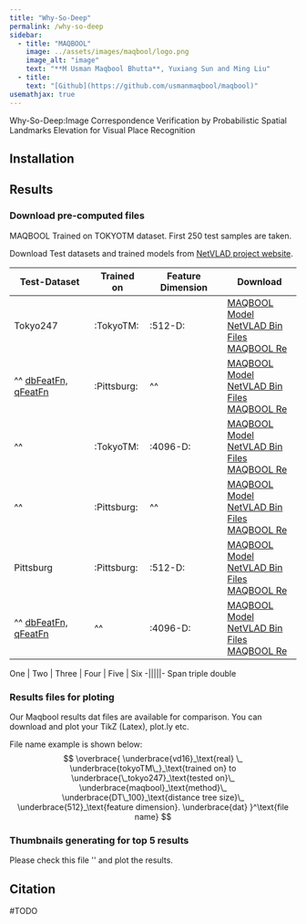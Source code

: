 ```yaml
---
title: "Why-So-Deep"
permalink: /why-so-deep
sidebar:
  - title: "MAQBOOL"
    image: ../assets/images/maqbool/logo.png
    image_alt: "image"
    text: "**M Usman Maqbool Bhutta**, Yuxiang Sun and Ming Liu"
  - title: 
    text: "[Github](https://github.com/usmanmaqbool/maqbool)"
usemathjax: true
---
```


Why-So-Deep:Image Correspondence Verification by Probabilistic Spatial Landmarks Elevation for Visual Place Recognition
## Installation

## Results

### Download pre-computed files

MAQBOOL Trained on TOKYOTM dataset. First 250 test samples are taken.

Download Test datasets and trained models from [NetVLAD project website](https://www.di.ens.fr/willow/research/netvlad/).

Test-Dataset               | Trained on        | Feature Dimension |      Download 
---------------------------|-------------------|-------------------|-------------
Tokyo247                   | :TokyoTM:         | :512-D:           |  [MAQBOOL Model](#) <br> [NetVLAD Bin Files](#) <br> [MAQBOOL Re](#)           
^^ [dbFeatFn, qFeatFn](#)  | :Pittsburg:       |  ^^               |  [MAQBOOL Model](#) <br> [NetVLAD Bin Files](#) <br> [MAQBOOL Re](#) 
^^                         | :TokyoTM:         | :4096-D:          |  [MAQBOOL Model](#) <br> [NetVLAD Bin Files](#) <br> [MAQBOOL Re](#) 
^^                         | :Pittsburg:       | ^^                |  [MAQBOOL Model](#) <br> [NetVLAD Bin Files](#) <br> [MAQBOOL Re](#) 
Pittsburg               | :Pittsburg:       | :512-D:           |  [MAQBOOL Model](#) <br> [NetVLAD Bin Files](#) <br> [MAQBOOL Re](#) 
^^ [dbFeatFn, qFeatFn](#)  | ^^                | :4096-D:          |  [MAQBOOL Model](#) <br> [NetVLAD Bin Files](#) <br> [MAQBOOL Re](#) 


One    | Two | Three | Four    | Five  | Six
-|||||-
Span <td colspan=3>triple  <td colspan=2>double

### Results files for ploting

Our Maqbool results dat files are available for comparison. You can download and plot your TikZ (Latex), plot.ly etc.

File name example is shown below:
$$
\overbrace{
    \underbrace{vd16}_\text{real} \_
    \underbrace{tokyoTM\_}_\text{trained on} to
    \underbrace{\_tokyo247}_\text{tested on}\_
    \underbrace{maqbool}_\text{method}\_
    \underbrace{DT\_100}_\text{distance tree size}\_
    \underbrace{512}_\text{feature dimension}.
    \underbrace{dat}
   }^\text{file name}
$$



### Thumbnails generating for top 5 results

Please check this file '' and plot the results.

## Citation 

#TODO